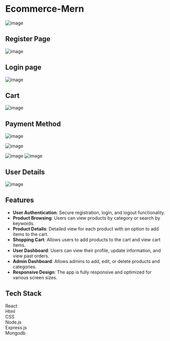 # Ecommerce-Mern

![image](https://github.com/user-attachments/assets/5e4f2e52-ae7c-4c9e-a147-661ac54651af)

## Register Page
![image](https://github.com/user-attachments/assets/18b7e6b3-8946-439b-a780-467703678a9b)

## Login page
![image](https://github.com/user-attachments/assets/98360f99-a743-4753-921b-fd93963a1b5d)

## Cart
![image](https://github.com/user-attachments/assets/ea0a0b7d-1edc-4ede-831b-f963f14a78d0)

## Payment Method
![image](https://github.com/user-attachments/assets/613c0b42-0bda-4b96-906b-6883a4270831)

![image](https://github.com/user-attachments/assets/b4344c7e-4902-4560-b9e0-a4aafc0b9e8f)

![image](https://github.com/user-attachments/assets/08580512-5bcf-4255-bf93-dae2d6d50602)
![image](https://github.com/user-attachments/assets/cf2484be-816b-4fd1-9641-5a886098fdbc)

 ## User Details
 ![image](https://github.com/user-attachments/assets/5a3ff198-6063-4dda-952b-b7b48856391c)


## Features

- **User Authentication**: Secure registration, login, and logout functionality.
- **Product Browsing**: Users can view products by category or search by keywords.
- **Product Details**: Detailed view for each product with an option to add items to the cart.
- **Shopping Cart**: Allows users to add products to the cart and view cart items.
- **User Dashboard**: Users can view their profile, update information, and view past orders.
- **Admin Dashboard**: Allows admins to add, edit, or delete products and categories.
- **Responsive Design**: The app is fully responsive and optimized for various screen sizes.

## Tech Stack
React<br>
Html<br>
CSS<br>
Node.js<br>
Express.js<br>
Mongodb


